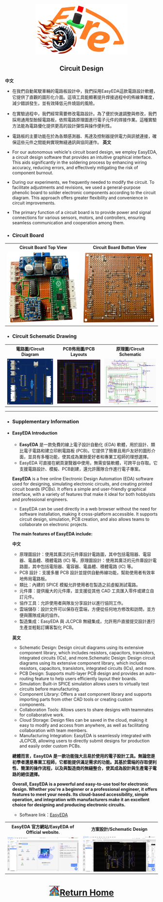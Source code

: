 <div align="center"><img src="../../other/img/logo.png" width="300" alt=" logo"></div>

 ## <div align="center"> Circuit Design </div>
  __中文__
  - 在我們自動駕駛車輛的電路板設計中，我們採用EasyEDA這款電路設計軟體，它提供了直觀的圖形化介面。這項工具能顯著提升焊接過程中的佈線準確度，減少錯誤發生，並有效降低元件燒毀的風險。
  - 在實驗過程中，我們經常需要修改電路設計。為了便於快速調整與修改，我們採用通用型酚醛電路板，依照電路原理圖進行電子元件的焊接作業。這種實驗方法能為電路優化提供更高的設計彈性與操作便利性。
  - 電路板的主要功能在於為各類感測器、馬達及控制器提供電力與訊號連接，確保這些元件之間能夠實現無縫通訊與協同運作。
  __英文__
  - For our autonomous vehicle's circuit board design, we employ EasyEDA, a circuit design software that provides an intuitive graphical interface. This aids significantly in the soldering process by enhancing wiring accuracy, reducing errors, and effectively mitigating the risk of component burnout.
  - During our experiments, we frequently needed to modify the circuit. To facilitate adjustments and revisions, we used a general-purpose phenolic board to solder electronic components according to the circuit diagram. This approach offers greater flexibility and convenience in circuit improvements.
  - The primary function of a circuit board is to provide power and signal connections for various sensors, motors, and controllers, ensuring seamless communication and cooperation among them.

 - ### Circuit Board
<div align="center">
<table>
  <tr align="center">
      <th> Circuit Board Top View</th><th>Circuit Board Button View</th>
  </tr>
  <tr align="center">
     <td> <img src="../Circuit_Design/img/circuitboardup.png" width="300" alt="circuit_up"> </td><td><img src="../Circuit_Design/img/circuitboardback.png" width="300"   alt="circuit_lower.jpg"></td>
  </tr>
</table>
</div>

- ### Circuit Schematic Drawing
<div align="center">
<table>
  <tr align="center">
      <th>電路圖/Circuit Diagram</th><th>PCB佈局圖/PCB Layouts</th><th>原理圖/Circuit Schematic</th>
  </tr>
  <tr align="center">
     <td><img src="./img/Circuit Diagram.png"  width="300"  alt="Circuit Diagram"></td>
     <td><img src="./img/PCB.png" width="295" alt="PCB Layouts"></td>
     <td><img src="./img/Circuit Schematic.png" width="335" alt="Circuit Schematic"></td>
  </tr>
</table>
</div>

 ***
- ### Supplementary Information
 
 - #### EasyEDA Introduction
    - __EasyEDA__ 是一款免費的線上電子設計自動化 (EDA) 軟體，用於設計、類比電子電路和建立印刷電路板 (PCB)。它提供了簡單且用戶友好的圖形介面，並具有多種功能，使其成為業餘愛好者和專業工程師的理想選擇。
    - EasyEDA 可直接在網頁瀏覽器中使用，無需安裝軟體，可跨平台存取。它支援電路設計、模擬、PCB創建，還允許團隊合作進行電子專案。

    __EasyEDA__ is a free online Electronic Design Automation (EDA) software used for designing, simulating electronic circuits, and creating printed circuit boards (PCBs). It offers a simple and user-friendly graphical interface, with a variety of features that make it ideal for both hobbyists and professional engineers.
    - EasyEDA can be used directly in a web browser without the need for software installation, making it cross-platform accessible. It supports circuit design, simulation, PCB creation, and also allows teams to collaborate on electronic projects.

    __The main features of EasyEDA include:__

    __中文__ 
    - 原理圖設計：使用其廣泛的元件庫設計電路圖，其中包括電阻器、電容器、電晶體、積體電路 (IC) 等。原理圖設計：使用其廣泛的元件庫設計電路圖，其中包括電阻器、電容器、電晶體、積體電路 (IC) 等。
    - PCB 設計：支援多層 PCB 設計並提供自動佈線功能，幫助使用者有效率地佈局電路板。
    - 類比：內建的 SPICE 模擬允許使用者在製造之前虛擬測試電路。
    - 元件庫：提供龐大的元件庫，並支援從其他 CAD 工具匯入零件或建立自訂元件。
    - 協作工具：允許使用者與隊友分享設計以進行協同工作。
    - 雲端儲存：設計文件可以保存在雲端，方便從任何地方修改和訪問，並方便與團隊成員的協作。
    - 製造集成：EasyEDA 與 JLCPCB 無縫集成，允許用戶直接提交設計進行生產並輕鬆訂購客製化 PCB。

    __英文__
    - Schematic Design: Design circuit diagrams using its extensive component library, which includes resistors, capacitors, transistors, integrated circuits (ICs), and more.Schematic Design: Design circuit diagrams using its extensive component library, which includes resistors, capacitors, transistors, integrated circuits (ICs), and more.
    - PCB Design: Supports multi-layer PCB design and provides an auto-routing feature to help users efficiently layout their boards.
    - Simulation: Built-in SPICE simulation allows users to virtually test circuits before manufacturing.
    - Component Library: Offers a vast component library and supports importing parts from other CAD tools or creating custom components.
    - Collaboration Tools: Allows users to share designs with teammates for collaborative work.
    - Cloud Storage: Design files can be saved in the cloud, making it easy to modify and access from anywhere, as well as facilitating collaboration with team members.
    - Manufacturing Integration: EasyEDA is seamlessly integrated with JLCPCB, allowing users to directly submit designs for production and easily order custom PCBs.
     
    __總體而言，EasyEDA 是一款功能強大且易於使用的電子設計工具。無論您是初學者還是專業工程師，它都能提供滿足需求的功能。其基於雲端的存取便利性、簡潔的操作流程，以及與製造商的無縫整合，使其成為設計與生產電子電路的絕佳選擇。__

    __Overall, EasyEDA is a powerful and easy-to-use tool for electronic design. Whether you're a beginner or a professional engineer, it offers features to meet your needs. Its cloud-based accessibility, simple operation, and integration with manufacturers make it an excellent choice for designing and producing electronic circuits.__

    - Software link：[EasyEDA](https://easyeda.com/)
 <div align=center>
    <table>
    <tr>
    <th>EasyEDA 官方網站/EasyEDA of Official website.</th>
    <th>方案設計/Schematic Design</th>
    </tr><tr>
    <td><img src="./img/EasyEDA.png" width="400" alt="EasyEDA of Official website. "></td>
    <td><img src="./img/EasyEDA1.png" width="400" alt="Schematic Design"></td>
    </tr>
    </table>
    </div>

# <div align="center">![HOME](../../other/img/home.png)[Return Home](../../)</div>  